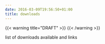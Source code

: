 ```yaml
---
date: 2016-03-09T19:56:50+01:00
title: downloads
---
```


{{< warning title="DRAFT" >}}
{{< /warning >}}

list of downloads available and links



